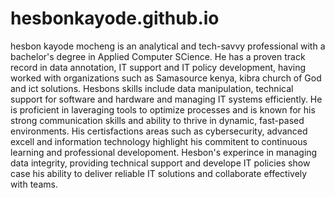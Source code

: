 # hesbonkayode.github.io
hesbon kayode mocheng is an analytical and tech-savvy professional with a bachelor's degree in Applied Computer SCience. He has a proven track record in data annotation, IT support and IT policy development, having worked with organizations such as Samasource kenya, kibra church of God and ict solutions. Hesbons skills include data manipulation, technical support for software and hardware and managing IT systems efficiently. 
He is proficient in laveraging tools to optimize processes and is known for his strong communication skills and ability to thrive in dynamic, fast-pased environments. His certisfactions areas such as cybersecurity, advanced excell and information technology highlight his commitent to continuous learning and professional developoment.
Hesbon's experince in managing data integrity, providing technical support and develope IT policies show case his ability to deliver reliable IT solutions and collaborate effectively with teams.
